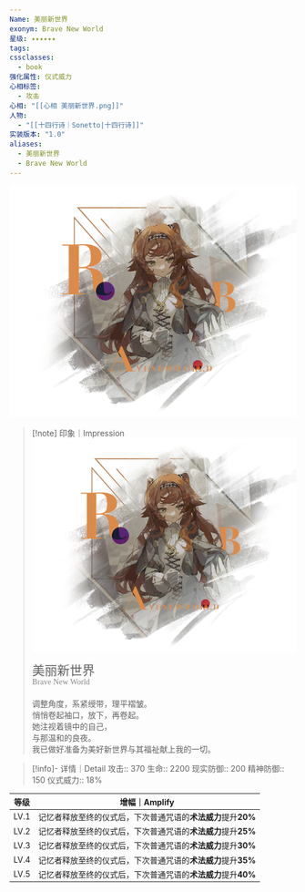 ```yaml
---
Name: 美丽新世界
exonym: Brave New World
星级: ✦✦✦✦✦✦
tags: 
cssclasses:
  - book
强化属性: 仪式威力
心相标签:
  - 攻击
心相: "[[心相 美丽新世界.png]]"
人物:
  - "[[十四行诗｜Sonetto|十四行诗]]"
实装版本: "1.0"
aliases:
  - 美丽新世界
  - Brave New World
---
```

![cover](assets/美丽新世界｜Brave%20New%20World.assets/心相%20美丽新世界.png)

> [!note] 印象｜Impression
> ![心相 美丽新世界|inlL|300](assets/美丽新世界｜Brave%20New%20World.assets/心相%20美丽新世界.png)
> <p style="font-family: '家族宋', sans-serif; font-size: 22px; line-height: 0.75; text-indent: 0;">美丽新世界<br><span style="font-family: serif; font-size: 14px; color: #888888;">Brave New World</span></p>
> 
> 调整角度，系紧绶带，理平褶皱。  
> 悄悄卷起袖口，放下，再卷起。  
> 她注视着镜中的自己，  
> 与那温和的良夜。  
> 我已做好准备为美好新世界与其福祉献上我的一切。

> [!info]- 详情｜Detail
> 攻击:: 370
> 生命:: 2200
> 现实防御:: 200
> 精神防御:: 150
> 仪式威力:: 18%

| 等级 |                        增幅｜Amplify                         |
| :--: | :----------------------------------------------------------: |
| LV.1 | 记忆者释放至终的仪式后，下次普通咒语的**术法威力**提升**20%** |
| LV.2 | 记忆者释放至终的仪式后，下次普通咒语的**术法威力**提升**25%** |
| LV.3 | 记忆者释放至终的仪式后，下次普通咒语的**术法威力**提升**30%** |
| LV.4 | 记忆者释放至终的仪式后，下次普通咒语的**术法威力**提升**35%** |
| LV.5 | 记忆者释放至终的仪式后，下次普通咒语的**术法威力**提升**40%** |
